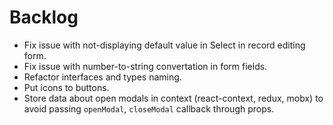 # Backlog

- Fix issue with not-displaying default value in Select in record editing form.
- Fix issue with number-to-string convertation in form fields.
- Refactor interfaces and types naming.
- Put icons to buttons.
- Store data about open modals in context (react-context, redux, mobx) to avoid passing `openModal`, `closeModal` callback through props.

